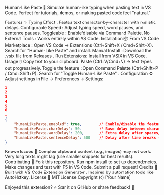 Human-Like Paste 🚀
Simulate human-like typing when pasting text in VS Code. Perfect for tutorials, demos, or making pasted code feel "natural."

Features ✨
Typing Effect : Pastes text character-by-character with realistic delays.
Configurable Speed : Adjust typing speed, word pauses, and sentence pauses.
Toggleable : Enable/disable via Command Palette.
No External Tools : Works entirely within VS Code.
Installation 📦
From VS Code Marketplace :
Open VS Code → Extensions (Ctrl+Shift+X / Cmd+Shift+X).
Search for "Human-Like Paste" and install.
Manual Install :
Download the .vsix file from Releases .
Run Extensions: Install from VSIX in VS Code.
Usage 🖱️
Copy text to your clipboard.
Paste (Ctrl+V/Cmd+V) → text types out progressively.
Toggle the feature :
Open Command Palette (Ctrl+Shift+P / Cmd+Shift+P).
Search for "Toggle Human-Like Paste" .
Configuration ⚙️
Adjust settings in File → Preferences → Settings:

```json
1
2
3
4
5
6
⌄
{
    "humanLikePaste.enabled": true,        // Enable/disable the feature
    "humanLikePaste.charDelay": 50,        // Base delay between characters (ms)
    "humanLikePaste.wordDelay": 200,       // Extra delay after spaces/punctuation (ms)
    "humanLikePaste.sentenceDelay": 500    // Delay after line breaks (ms)
}
```
Known Issues 🐛
Complex clipboard content (e.g., images) may not work.
Very long texts might lag (use smaller snippets for best results).
Contributing 🤝
Fork this repository.
Run npm install to set up dependencies.
Make changes and test with F5 in VS Code.
Submit a pull request!
Credits 🙌
Built with VS Code Extension Generator .
Inspired by automation tools like AutoHotkey.
License 📜
MIT License
Copyright (c) [Your Name]

Enjoyed this extension?
⭐ Star it on GitHub or share feedback! 🎉